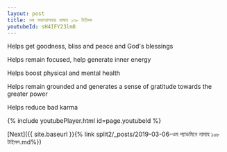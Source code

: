 ```yaml
---
layout: post
title: ওম সভাআপনায় নামায ১০৮ টাইমস
youtubeId: sH4IFY23lm8
---
```

 
 
Helps get goodness, bliss and peace and God's blessings
 
Helps remain focused, help generate inner energy 
 
Helps boost physical and mental health 
 
Helps remain grounded and generates a sense of gratitude towards the greater power 
 
Helps reduce bad karma
 
 
 
 


{% include youtubePlayer.html id=page.youtubeId %}
 
[Next]({{ site.baseurl }}{% link  split2/_posts/2019-03-06-ওম প্যাডমিনে নামায ১০৮ টাইমস.md%})
 
